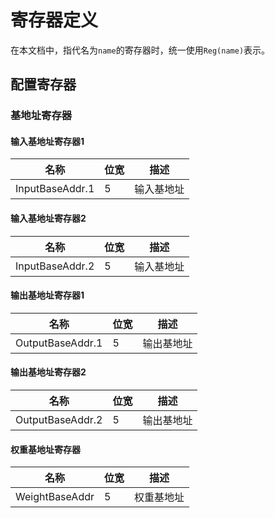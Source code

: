 # 寄存器定义

在本文档中，指代名为`name`的寄存器时，统一使用`Reg(name)`表示。

## 配置寄存器

### 基地址寄存器

#### 输入基地址寄存器1

| 名称          | 位宽 | 描述       |
| ------------- | ---- | ---------- |
| InputBaseAddr.1 | 5    | 输入基地址 |

#### 输入基地址寄存器2

| 名称          | 位宽 | 描述       |
| ------------- | ---- | ---------- |
| InputBaseAddr.2 | 5    | 输入基地址 |

#### 输出基地址寄存器1

| 名称           | 位宽 | 描述       |
| -------------- | ---- | ---------- |
| OutputBaseAddr.1 | 5    | 输出基地址 |

#### 输出基地址寄存器2

| 名称           | 位宽 | 描述       |
| -------------- | ---- | ---------- |
| OutputBaseAddr.2 | 5    | 输出基地址 |

#### 权重基地址寄存器

| 名称          | 位宽 | 描述       |
| ------------- | ---- | ---------- |
| WeightBaseAddr | 5    | 权重基地址 |
